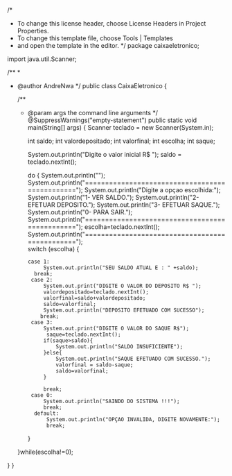 /*
 * To change this license header, choose License Headers in Project Properties.
 * To change this template file, choose Tools | Templates
 * and open the template in the editor.
 */
package caixaeletronico;

import java.util.Scanner;

/**
 *
 * @author AndreNwa
 */
public class CaixaEletronico {

    /**
     * @param args the command line arguments
     */
    @SuppressWarnings("empty-statement")
    public static void main(String[] args) {
        Scanner teclado = new Scanner(System.in);

        int saldo;
        int valordepositado;
        int valorfinal;
        int escolha;
        int saque;

        System.out.println("Digite o valor inicial R$ ");
        saldo = teclado.nextInt();

        
        
        
        
        do {
            System.out.println("");    
        System.out.println("===============================================");
        System.out.println("Digite a opçao escolhida:");
        System.out.println("1- VER SALDO.");
        System.out.println("2- EFETUAR DEPOSITO.");
        System.out.println("3- EFETUAR SAQUE.");
        System.out.println("0- PARA SAIR.");
        System.out.println("==============================================="); 
        escolha=teclado.nextInt();
        System.out.println("===============================================");    
        switch (escolha) {

                             
           case 1:
                System.out.println("SEU SALDO ATUAL E : " +saldo);
             break;
            case 2:
                System.out.print("DIGITE O VALOR DO DEPOSITO R$ ");
                valordepositado=teclado.nextInt();
                valorfinal=saldo+valordepositado;
                saldo=valorfinal;
                System.out.println("DEPOSITO EFETUADO COM SUCESSO");
               break;
            case 3:
                System.out.print("DIGITE O VALOR DO SAQUE R$");
                 saque=teclado.nextInt();               
                if(saque>saldo){ 
                    System.out.println("SALDO INSUFICIENTE");
                }else{
                    System.out.println("SAQUE EFETUADO COM SUCESSO.");
                    valorfinal = saldo-saque;
                    saldo=valorfinal;
                }
                
                break;
            case 0:
                System.out.println("SAINDO DO SISTEMA !!!");
                break;
             default:
                 System.out.println("OPÇAO INVALIDA, DIGITE NOVAMENTE:");
                 break;
                             
        }
        
       
    }while(escolha!=0);

}
}
